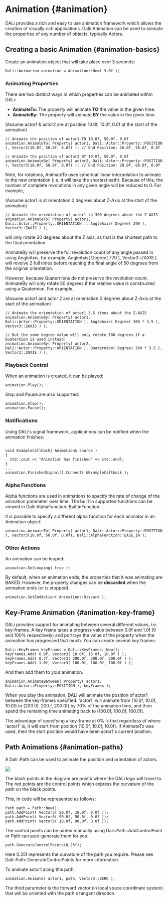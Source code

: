 <!--
/**-->

# Animation {#animation}

DALi provides a rich and easy to use animation framework which allows the creation of visually rich applications.
Dali::Animation can be used to animate the properties of any number of objects, typically Actors.

## Creating a basic Animation {#animation-basics}

Create an animation object that will take place over 3 seconds:
~~~{.cpp}
Dali::Animation animation = Animation::New( 3.0f );
~~~

### Animating Properties

There are two distinct ways in which properties can be animated within DALi:
- **AnimateTo:** The property will animate **TO** the value in the given time.
- **AnimateBy:** The property will animate **BY** the value in the given time.

(Assume actor1 & actor2 are at position 10.0f, 10.0f, 0.0f at the start of the animation)
~~~{.cpp}
// Animate the position of actor1 TO 10.0f, 50.0f, 0.0f
animation.AnimateTo( Property( actor1, Dali::Actor::Property::POSITION ), Vector3(10.0f, 50.0f, 0.0f) ); // End Position: 10.0f, 50.0f, 0.0f

// Animate the position of actor2 BY 10.0f, 50.0f, 0.0f
animation.AnimateBy( Property( actor2, Dali::Actor::Property::POSITION ), Vector3(10.0f, 50.0f, 0.0f) ); // End Position: 20.0f, 60.0f, 0.0f
~~~

Note, for rotations, AnimateTo uses spherical linear interpolation to animate to the new orientation (i.e. it will take the shortest path). Because of this, the number of complete revolutions in any given angle will be reduced to 0. For example,

(Assume actor1 is at orientation 0 degrees about Z-Axis at the start of the animation)
~~~{.cpp}
// Animate the orientation of actor1 to 390 degrees about the Z-AXIS
animation.AnimateTo( Property( actor1, Dali::Actor::Property::ORIENTATION ), AngleAxis( Degree( 390 ), Vector3::ZAXIS ) );
~~~

will only rotate 30 degrees about the Z axis, as that is the shortest path to the final orientation.

AnimateBy will preserve the full revolution count of any angle passed in using AngleAxis, for example, AngleAxis( Degree( 770 ), Vector3::ZAXIS ) will revolve 2 full times before reaching the final angle of 50 degrees from the original orientation.

However, because Quaternions do not preserve the revolution count, AnimateBy will only rotate 50 degrees if the relative value is constructed using a Quaternion. For example,

(Assume actor1 and actor 2 are at orientation 0 degrees about Z-Axis at the start of the animation)
~~~{.cpp}
// Animate the orientation of actor1 3.5 times about the Z-AXIS
animation.AnimateBy( Property( actor1, Dali::Actor::Property::ORIENTATION ), AngleAxis( Degree( 360 * 3.5 ), Vector3::ZAXIS ) );

// But the same degree value will only rotate 180 degrees if a Quaternion is used instead:
animation.AnimateBy( Property( actor2, Dali::Actor::Property::ORIENTATION ), Quaternion( Degree( 360 * 3.5 ), Vector3::ZAXIS ) );
~~~

### Playback Control

When an animation is created, it can be played:
~~~{.cpp}
animation.Play();
~~~

Stop and Pause are also supported.
~~~{.cpp}
animation.Stop();
animation.Pause();
~~~

### Notifications

Using DALi's signal framework, applications can be notified when the animation finishes:

~~~{.cpp}

void ExampleCallback( Animation& source )
{
  std::cout << "Animation has finished" << std::endl;
}
...
animation.FinishedSignal().Connect( &ExampleCallback );
~~~

### Alpha Functions

Alpha functions are used in animations to specify the rate of change of the animation parameter over time.
The built in supported functions can be viewed in Dali::AlphaFunction::BuiltinFunction.

It is possible to specify a different alpha function for each animator in an Animation object:
~~~{.cpp}
animation.AnimateTo( Property( actor1, Dali::Actor::Property::POSITION ), Vector3(10.0f, 50.0f, 0.0f), Dali::AlphaFunction::EASE_IN );
~~~

### Other Actions

An animation can be looped:
~~~{.cpp}
animation.SetLooping( true );
~~~

By default, when an animation ends, the properties that it was animating are BAKED.
However, the property changes can be **discarded** when the animation ends (or is stopped):
~~~{.cpp}
animation.SetEndAction( Animation::Discard );
~~~

## Key-Frame Animation {#animation-key-frame}

DALi provides support for animating between several different values, i.e. key-frames.
A key frame takes a progress value between 0.0f and 1.0f (0 and 100% respectively) and portrays the value of the property when the animation has progressed that much.
You can create several key frames:
~~~{.cpp}
Dali::KeyFrames keyFrames = Dali::KeyFrames::New();
keyFrames.Add( 0.0f, Vector3( 10.0f, 10.0f, 10.0f ) );
keyFrames.Add( 0.7f, Vector3( 200.0f, 200.0f, 200.0f ) );
keyFrames.Add( 1.0f, Vector3( 100.0f, 100.0f, 100.0f ) );
~~~
And then add them to your animation.
~~~{.cpp}
animation.AnimateBetween( Property( actor1, Dali::Actor::Property::POSITION ), keyFrames );
~~~
When you play the animation, DALi will animate the position of actor1 between the key-frames specified.
'actor1' will animate from (10.0f, 10.0f, 10.0f) to (200.0f, 200.f, 200.0f) by 70% of the animation time,
and then spend the remaining time animating back to (100.0f, 100.0f, 100.0f).

The advantage of specifying a key-frame at 0% is that regardless of where 'actor1' is, it will start from position (10.0f, 10.0f, 10.0f).
If AnimateTo was used, then the start position would have been actor1's current position.

## Path Animations {#animation-paths}

A Dali::Path can be used to animate the position and orientation of actors.

![ ](animation/animated-path.png)

The black points in the diagram are points where the DALi logo will travel to.
The red points are the control points which express the curvature of the path on the black points.

This, in code will be represented as follows:
~~~{.cpp}
Path path = Path::New();
path.AddPoint( Vector3( 50.0f, 10.0f, 0.0f ));
path.AddPoint( Vector3( 90.0f, 50.0f, 0.0f ));
path.AddPoint( Vector3( 10.0f, 90.0f, 0.0f ));
~~~
The control points can be added manually using Dali::Path::AddControlPoint or Path can auto-generate them for you:
~~~{.cpp}
path.GenerateControlPoints(0.25f);
~~~
Here 0.25f represents the curvature of the path you require. Please see Dali::Path::GenerateControlPoints for more information.

To animate actor1 along this path:
~~~{.cpp}
animation.Animate( actor1, path, Vector3::ZERO );
~~~
The third parameter is the forward vector (in local space coordinate system) that will be oriented with the path's tangent direction.
